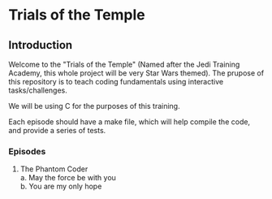 # Trials of the Temple

## Introduction

Welcome to the "Trials of the Temple" (Named after the Jedi Training Academy, this whole project will be very Star Wars themed). The prupose of this repository is to teach coding fundamentals using interactive tasks/challenges. 

We will be using C for the purposes of this training. 

Each episode should have a make file, which will help compile the code, and provide a series of tests. 

### Episodes

1. The Phantom Coder </br>
a. May the force be with you </br>
b. You are my only hope </br>
